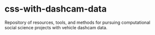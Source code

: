 # css-with-dashcam-data
Repository of resources, tools, and methods for pursuing computational social science projects with vehicle dashcam data. 
